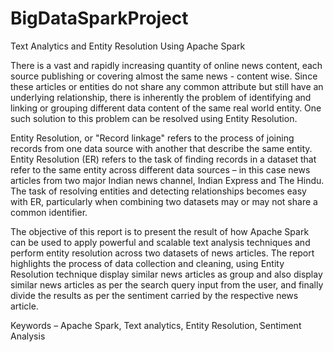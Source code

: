 # BigDataSparkProject

Text Analytics and Entity Resolution Using Apache Spark

There is a vast and rapidly increasing quantity of online news content, each source publishing or covering almost the same news - content wise. Since these articles or entities do not share any common attribute but still have an underlying relationship, there is inherently the problem of identifying and linking or grouping different data content of the same real world entity. One such solution to this problem can be resolved using Entity Resolution. 

Entity Resolution, or "Record linkage" refers to the process of joining records from one data source with another that describe the same entity. Entity Resolution (ER) refers to the task of finding records in a dataset that refer to the same entity across different data sources – in this case news articles from two major Indian news channel, Indian Express and The Hindu. The task of resolving entities and detecting relationships becomes easy with ER, particularly when combining two datasets may or may not share a common identifier.

The objective of this report is to present the result of how Apache Spark can be used to apply powerful and scalable text analysis techniques and perform entity resolution across two datasets of news articles. The report highlights the process of data collection and cleaning, using Entity Resolution technique display similar news articles as group and also display similar news articles as per the search query input from the user, and finally divide the results as per the sentiment carried by the respective news article.

Keywords – Apache Spark, Text analytics, Entity Resolution, Sentiment Analysis 
